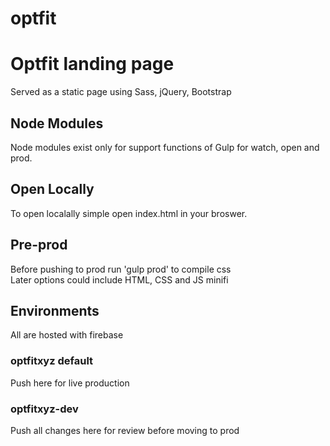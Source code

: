 # optfit

<h1>Optfit landing page</h1>
<p> Served as a static page using Sass, jQuery, Bootstrap </p>

<h2> Node Modules </h2>
<p>Node modules exist only for support functions of Gulp for watch, open and prod.</p>

<h2> Open Locally </h2>
<p>To open localally simple open index.html in your broswer.</p>

<h2> Pre-prod </h2>
<p>Before pushing to prod run 'gulp prod' to compile css </br>
Later options could include HTML, CSS and JS minifi
</p> 

<h2> Environments </h2>
<p> All are hosted with firebase </p>
<h3> optfitxyz default </h3>
<p> Push here for live production </p>
<h3> optfitxyz-dev </h3>
<p> Push all changes here for review before moving to prod </p>









